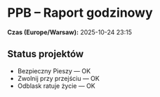 # PPB – Raport godzinowy
**Czas (Europe/Warsaw):** 2025-10-24 23:15

## Status projektów
- Bezpieczny Pieszy — OK
- Zwolnij przy przejściu — OK
- Odblask ratuje życie — OK

